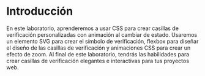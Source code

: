 # Introducción

En este laboratorio, aprenderemos a usar CSS para crear casillas de verificación personalizadas con animación al cambiar de estado. Usaremos un elemento SVG para crear el símbolo de verificación, flexbox para diseñar el diseño de las casillas de verificación y animaciones CSS para crear un efecto de zoom. Al final de este laboratorio, tendrás las habilidades para crear casillas de verificación elegantes e interactivas para tus proyectos web.
